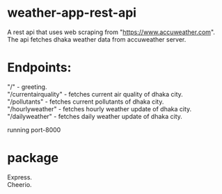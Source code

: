 # weather-app-rest-api
A rest api that uses web scraping from "https://www.accuweather.com". The api fetches dhaka weather data from accuweather server. <br />  
# Endpoints:
"/" - greeting. <br /> 
"/currentairquality" - fetches current air quality of dhaka city. <br /> 
"/pollutants" - fetches current pollutants of dhaka city.<br /> 
"/hourlyweather" - fetches hourly weather update of dhaka city. <br /> 
"/dailyweather" - fetches daily weather update of dhaka city. <br /> 

running port-8000 <br />

# package
Express.<br />
Cheerio.<br />





